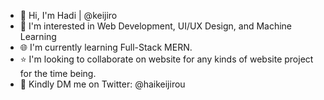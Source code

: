 - 👋 Hi, I'm Hadi | @keijiro
- 👀 I'm interested in Web Development, UI/UX Design, and Machine Learning
- 🌐 I'm currently learning Full-Stack MERN.
- ⭐ I'm looking to collaborate on website for any kinds of website project for the time being.
- 📩 Kindly DM me on Twitter: @haikeijirou
